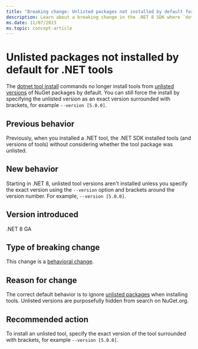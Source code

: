 ```yaml
---
title: "Breaking change: Unlisted packages not installed by default for .NET tools"
description: Learn about a breaking change in the .NET 8 SDK where `dotnet tool install` no longer installs tools from unlisted versions of NuGet packages.
ms.date: 11/07/2023
ms.topic: concept-article
---
```

# Unlisted packages not installed by default for .NET tools

The [dotnet tool install](../../../tools/dotnet-tool-install.md) commands no longer install tools from [unlisted versions](/nuget/nuget-org/policies/deleting-packages#unlisting-a-package) of NuGet packages by default. You can still force the install by specifying the unlisted version as an exact version surrounded with brackets, for example `--version [5.0.0]`.

## Previous behavior

Previously, when you installed a .NET tool, the .NET SDK installed tools (and versions of tools) without considering whether the tool package was unlisted.

## New behavior

Starting in .NET 8, unlisted tool versions aren't installed unless you specify the exact version using the `--version` option and brackets around the version number. For example, `--version [5.0.0]`.

## Version introduced

.NET 8 GA

## Type of breaking change

This change is a [behavioral change](../../categories.md#behavioral-change).

## Reason for change

The correct default behavior is to ignore [unlisted packages](/nuget/nuget-org/policies/deleting-packages#unlisting-a-package) when installing tools. Unlisted versions are purposefully hidden from search on NuGet.org.

## Recommended action

To install an unlisted tool, specify the exact version of the tool surrounded with brackets, for example `--version [5.0.0]`.
